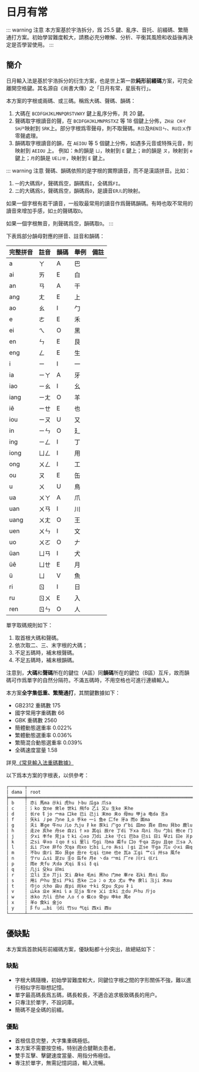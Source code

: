 # 日月有常

::: warning 注意
本方案基於宇浩拆分，爲 25.5 鍵、亂序、音托、前綴碼、繁簡通打方案。初始學習難度較大，請務必充分瞭解、分析、平衡其風險和收益後再決定是否學習使用。
:::

## 簡介

日月輸入法是基於宇浩拆分的衍生方案，也是世上第一款**純形前綴碼**方案，可完全離開空格鍵。其名源自《尚書大傳》之「日月有常，星辰有行」。

本方案的字根或兩碼、或三碼。稱爲大碼、聲碼、韻碼：

1. 大碼在 `BCDFGHJKLMNPQRSTVWXY` 鍵上亂序分佈，共 20 鍵。
1. 聲碼取字根讀音的聲，在 `BCDFGHJKLMNPRSTXZ` 等 18 個鍵上分佈，`ZHㄓ CHㄔ SHㄕ`映射到 `SRK`上。部分字根爲零聲母，則不取聲碼。`Rㄖ`及`RENㄖㄣ`、`RUㄖㄨ`作零聲處理。
1. 韻碼取字根讀音的韻，在 `AEIOU` 等 5 個鍵上分佈，如遇多元音或特殊元音，則映射到 `AEIOU` 上。
   例如：`魚`的韻是 `ㄩ`，映射到 `E` 鍵上；`歐`的韻是 `ㄡ`，映射到 `e` 鍵上；`月`的韻是 `UEㄩㄝ`，映射到 `E` 鍵上。

::: warning 注意
聲碼、韻碼依照的是字根的實際讀音，而不是漢語拼音。比如：

1. `一`的大碼爲`F`，聲碼爲空，韻碼爲`I`，全碼爲`FI`。
1. `二`的大碼爲`S`，聲碼爲空，韻碼爲`O`，是讀音`ERㄦ`的映射。

如果一個字根有若干讀音，一般取最常用的讀音作爲聲碼韻碼。有時也取不常用的讀音來增加手感，如`土`的聲碼取`D`。

如果一個字根無音，則聲碼爲空，韻碼取`O`。
:::

下表爲部分韻母對應的拼音、註音和韻碼：

| 完整拼音 | 註音 | 韻碼 | 舉例 | 備註 |
| :------- | :--- | ---- | ---- | ---- |
| a        | ㄚ   | A    | 巴   |      |
| ai       | ㄞ   | E    | 白   |      |
| an       | ㄢ   | A    | 干   |      |
| ang      | ㄤ   | E    | 上   |      |
| ao       | ㄠ   | I    | 勹   |      |
| e        | ㄜ   | E    | 禾   |      |
| ei       | ㄟ   | O    | 黑   |      |
| en       | ㄣ   | E    | 艮   |      |
| eng      | ㄥ   | E    | 生   |      |
| i        | ㄧ   | I    | 一   |      |
| ia       | ㄧㄚ | A    | 牙   |      |
| iao      | ㄧㄠ | I    | 幺   |      |
| iang     | ㄧㄤ | O    | 羊   |      |
| iê       | ㄧㄝ | E    | 也   |      |
| iou      | ㄧㄡ | U    | 又   |      |
| in       | ㄧㄣ | O    | 廴   |      |
| ing      | ㄧㄥ | I    | 丁   |      |
| iong     | ㄩㄥ | I    | 用   |      |
| ong      | ㄨㄥ | I    | 工   |      |
| ou       | ㄡ   | E    | 缶   |      |
| u        | ㄨ   | U    | 鳥   |      |
| ua       | ㄨㄚ | A    | 爪   |      |
| uan      | ㄨㄢ | I    | 川   |      |
| uang     | ㄨㄤ | O    | 王   |      |
| uen      | ㄨㄣ | I    | 文   |      |
| uo       | ㄨㄛ | O    | 𠂇    |      |
| üan      | ㄩㄢ | I    | 犬   |      |
| üê       | ㄩㄝ | E    | 月   |      |
| ü        | ㄩ   | V    | 魚   |      |
| ri       | ㄖ   | I    | 日   |      |
| ru       | ㄖㄨ | E    | 入   |      |
| ren      | ㄖㄣ | O    | 人   |      |

單字取碼規則如下：

1. 取首根大碼和聲碼。
1. 依次取二、三、末字根的大碼；
1. 不足五碼時，補末根聲碼。
1. 不足五碼時，補末根韻碼。

注意到，**大碼**和**聲碼**所在的鍵位（A區）同**韻碼**所在的鍵位（B區）互斥，故而韻碼可作爲單字的自然分隔符。不滿五碼時，不用空格也可進行連續輸入。

本方案**全字集低重、繁簡通打**，其關鍵數據如下：

- GB2312 重碼數 175
- 國字常用字重碼數 66
- GBK 重碼數 2560
- 簡體動態選重率 0.022%
- 繁體動態選重率 0.036%
- 繁簡混合動態選重率 0.039%
- 全碼速度當量 1.58

詳見[《常見輸入法重碼數據》](./statistics.md)

以下爲本方案的字根表，以供參考：

```md
┌──────┬──────────────────────────────────────────────────────────────────────────────────────────────────────────────────────────┐
│ dama ┆ root                                                                                                                     │
╞══════╪══════════════════════════════════════════════════════════════════════════════════════════════════════════════════════════╡
│ b    ┆ 亦i 馬ma 示ki 虎hu 卜bu 瓜ga 爪sa                                                                                        │
│ c    ┆ 氵ko 女ne 來le 世ki 飛fo 乙i 又u 生ke 禾he                                                                               │
│ d    ┆ 长re 钅jo 宀ma 口ke 已i 己ji 末mo 未o 母mu 甲ja 电da 言a                                                                 │
│ f    ┆ 矢ki 丿pe 乃ne 廴o 手ke 一i 鱼e 匚fe 牙a 而o 面ma                                                                        │
│ g    ┆ 夭i 革ge 牛nu 儿o 九ju 扌ke 豕ki 广go 疒bi 皿mo 頁e 目mu 貝bo 鹿lu 麻ma                                                  │
│ h    ┆ 走ze 亥he 舟se 自zi 忄xo 其qi 辰re 丁di 下xa 鸟ni 乌u 勹bi 冊ce 冂ji 习xi 齒ri 止si 田ta 魚e 贝bo 页e 鬥de 門me          │
│ j    ┆ 夕xi 丰fe 見ja 饣ki 心xo 刀di 上ke 寸ci 巴ba 巳si 日i 早zi 曰e 爿pa 片pa 鬼go                                            │
│ k    ┆ 之si 辛xo 丬qo 纟si 里li 弓gi 马ma 甫fu 囗o 千qa 古gu 且qe 三sa 入e 八ba 屮ci 凵ka 戊u 弋i 戈ge 彳ri 彡ka 臼ju 白be 臣re │
│ l    ┆ 幺i 穴xe 非fo 欠qa 向xo 匕bi 辶ro 糸si 丨gi 正se 干ga 兀u 小xi 曲qe 子zi 予e 了le 亠te 亡o 方fe 高gi 髟bi 長re           │
│ m    ┆ 不bu 虫ri 耳o 艮ge 丑re 七qi 乜me 也e 瓦a 工gi 艹ci 卅sa 風fe                                                            │
│ n    ┆ 亍ru 厶si 足zu 壬o 缶fe 月e 丶da 冖mi 厂re 川ri 巛ri                                                                     │
│ p    ┆ 雨e 夫fu 大da 犬qi 豸si 犭qi                                                                                             │
│ q    ┆ 几ji 殳ku 卯mi                                                                                                           │
│ r    ┆ 立li 王o 丌ji 文i 身ke 毛mi 黑ho 门me 車re 石ki 鳥ni 烏u                                                                 │
│ s    ┆ 用i 户hu 至si 尸ki 舌ke 二o 冫o 尢o 尤u 肀e 隶li 彐ji 木mu                                                               │
│ t    ┆ 巾jo 火ho 由u 皮pi 尚ke 十ki 攵pu 夂pu 衤i                                                                               │
│ v    ┆ 山ka 业e 米mi 讠a 见ja 车re 乂i 士ki 土du 戶hu 斤jo                                                                      │
│ w    ┆ 水ko 力li 合he 人o 亻o 隹co 骨gu 申ke 禺e                                                                                │
│ x    ┆ 羊o 食ki 金jo                                                                                                            │
│ y    ┆ 阝fu 灬bi 刂di 竹su 气qi 西xi 酉u                                                                                        │
└──────┴──────────────────────────────────────────────────────────────────────────────────────────────────────────────────────────┘
```

## 優缺點

本方案爲首款純形前綴碼方案，優缺點都十分突出，故總結如下：

### 缺點

- 字根大碼隨機，初始學習難度較大，同鍵位字根之間的字形關係不強，難以進行相似字形聯想記憶。
- 單字最高碼長爲五碼，碼長較長，不適合追求极致碼長的用户。
- 只專注於單字，不設詞庫。
- 簡碼不是全碼的前綴。

### 優點

- 首根信息完整，大字集重碼極低。
- 本方案不需要按空格，特别適合腱鞘炎患者。
- 雙手互擊、擊鍵速度當量、用指分佈極佳。
- 專注於單字，無需記憶詞語，輸入流暢。
